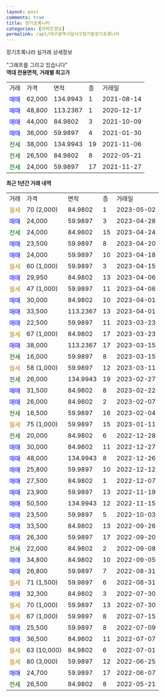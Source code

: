 ```yaml
---
layout: post
comments: true
title: 장기초록나라
categories: [아파트정보]
permalink: /apt/대구광역시달서구장기동장기초록나라
---
```


장기초록나라 실거래 상세정보

<script type="text/javascript">
  google.charts.load('current', {'packages':['line', 'corechart']});
  google.charts.setOnLoadCallback(drawChart);

  function drawChart() {
    var data = new google.visualization.DataTable();
    data.addColumn('date', '거래일');
    data.addColumn('number', "매매");
    data.addColumn('number', "전세");
    data.addColumn('number', "전매");

    data.addRows([[new Date(Date.parse("2023-05-02")), null, null, null], [new Date(Date.parse("2023-04-28")), 24000, null, null], [new Date(Date.parse("2023-04-24")), null, 24000, null], [new Date(Date.parse("2023-04-20")), 23500, null, null], [new Date(Date.parse("2023-04-18")), 24000, null, null], [new Date(Date.parse("2023-04-15")), null, null, null], [new Date(Date.parse("2023-04-06")), 29950, null, null], [new Date(Date.parse("2023-04-06")), null, null, null], [new Date(Date.parse("2023-04-01")), 30000, null, null], [new Date(Date.parse("2023-04-01")), 33500, null, null], [new Date(Date.parse("2023-03-23")), 22500, null, null], [new Date(Date.parse("2023-03-23")), null, null, null], [new Date(Date.parse("2023-03-15")), 38000, null, null], [new Date(Date.parse("2023-03-15")), null, 16000, null], [new Date(Date.parse("2023-03-11")), null, null, null], [new Date(Date.parse("2023-02-27")), null, 26000, null], [new Date(Date.parse("2023-02-22")), 31500, null, null], [new Date(Date.parse("2023-02-07")), 26000, null, null], [new Date(Date.parse("2023-02-04")), null, 16500, null], [new Date(Date.parse("2023-01-11")), null, null, null], [new Date(Date.parse("2022-12-28")), null, 20000, null], [new Date(Date.parse("2022-12-27")), 30000, null, null], [new Date(Date.parse("2022-12-26")), 48000, null, null], [new Date(Date.parse("2022-12-12")), 25800, null, null], [new Date(Date.parse("2022-12-07")), 27500, null, null], [new Date(Date.parse("2022-11-19")), 23900, null, null], [new Date(Date.parse("2022-11-15")), 50500, null, null], [new Date(Date.parse("2022-10-03")), 23500, null, null], [new Date(Date.parse("2022-09-26")), 33500, null, null], [new Date(Date.parse("2022-09-20")), 26300, null, null], [new Date(Date.parse("2022-09-08")), null, 22000, null], [new Date(Date.parse("2022-09-05")), 34800, null, null], [new Date(Date.parse("2022-08-31")), 26800, null, null], [new Date(Date.parse("2022-08-31")), null, null, null], [new Date(Date.parse("2022-07-30")), 32300, null, null], [new Date(Date.parse("2022-07-30")), null, null, null], [new Date(Date.parse("2022-07-15")), null, null, null], [new Date(Date.parse("2022-07-09")), 25500, null, null], [new Date(Date.parse("2022-07-07")), 36500, null, null], [new Date(Date.parse("2022-07-01")), null, null, null], [new Date(Date.parse("2022-06-25")), null, null, null], [new Date(Date.parse("2022-06-07")), 24700, null, null], [new Date(Date.parse("2022-05-21")), null, 26500, null]]);

    var options = {
      hAxis: {
        format: 'yyyy/MM/dd'
      },    
      lineWidth: 0,
      pointsVisible: true,    
      title: '최근 1년간 유형별 실거래가 분포',
      legend: { position: 'bottom' }
    };

    var formatter = new google.visualization.NumberFormat({pattern:'###,###'} );
    formatter.format(data, 1);
    formatter.format(data, 2);
    
    setTimeout(function() {
        var chart = new google.visualization.LineChart(document.getElementById('columnchart_material'));
        chart.draw(data, (options));
        document.getElementById('loading').style.display = 'none';
    }, 200);
  }
</script>


<div id="loading" style="z-index:20; display: block; margin-left: 0px">"그래프를 그리고 있습니다"</div>
<div id="columnchart_material" style="width: 95%; margin-left: 0px; display: block"></div>
<!-- contents start -->
<b>역대 전용면적, 거래별 최고가</b>
<table class="sortable">
    <tr>
      <td>거래</td>
      <td>가격</td>
      <td>면적</td>
      <td>층</td>
      <td>거래일</td>
    </tr>
        <tr>
          <td><a style="color: blue">매매</a></td>
          <td>62,000</td>
          <td>134.9943</td>
          <td>1</td>
          <td>2021-08-14</td>
        </tr>            <tr>
          <td><a style="color: blue">매매</a></td>
          <td>48,800</td>
          <td>113.2367</td>
          <td>1</td>
          <td>2020-12-17</td>
        </tr>            <tr>
          <td><a style="color: blue">매매</a></td>
          <td>44,000</td>
          <td>84.9802</td>
          <td>3</td>
          <td>2021-10-09</td>
        </tr>            <tr>
          <td><a style="color: blue">매매</a></td>
          <td>36,000</td>
          <td>59.9897</td>
          <td>4</td>
          <td>2021-01-30</td>
        </tr>        
        <tr>
              <td><a style="color: darkgreen">전세</a></td>
              <td>38,000</td>
              <td>134.9943</td>
              <td>19</td>
              <td>2021-11-06</td>
            </tr>            <tr>
              <td><a style="color: darkgreen">전세</a></td>
              <td>26,500</td>
              <td>84.9802</td>
              <td>8</td>
              <td>2022-05-21</td>
            </tr>            <tr>
              <td><a style="color: darkgreen">전세</a></td>
              <td>24,000</td>
              <td>59.9897</td>
              <td>17</td>
              <td>2021-11-27</td>
            </tr>        
    
</table>

<b>최근 1년간 거래 내역</b>

<table class="sortable">
    <tr>
      <td>거래</td>
      <td>가격</td>
      <td>면적</td>
      <td>층</td>
      <td>거래일</td>
    </tr>
    <tr>
      <td><a style="color: darkgoldenrod">월세</a></td>
      <td>70 (2,000)</td>
      <td>84.9802</td>
      <td>1</td>
      <td>2023-05-02</td>
    </tr>          <tr>
      <td><a style="color: blue">매매</a></td>
      <td>24,000</td>
      <td>59.9897</td>
      <td>3</td>
      <td>2023-04-28</td>
    </tr>          <tr>
      <td><a style="color: darkgreen">전세</a></td>
      <td>24,000</td>
      <td>84.9802</td>
      <td>15</td>
      <td>2023-04-24</td>
    </tr>          <tr>
      <td><a style="color: blue">매매</a></td>
      <td>23,500</td>
      <td>59.9897</td>
      <td>8</td>
      <td>2023-04-20</td>
    </tr>          <tr>
      <td><a style="color: blue">매매</a></td>
      <td>24,000</td>
      <td>59.9897</td>
      <td>10</td>
      <td>2023-04-18</td>
    </tr>          <tr>
      <td><a style="color: darkgoldenrod">월세</a></td>
      <td>60 (1,000)</td>
      <td>59.9897</td>
      <td>3</td>
      <td>2023-04-15</td>
    </tr>          <tr>
      <td><a style="color: blue">매매</a></td>
      <td>29,950</td>
      <td>84.9802</td>
      <td>13</td>
      <td>2023-04-06</td>
    </tr>          <tr>
      <td><a style="color: darkgoldenrod">월세</a></td>
      <td>47 (1,000)</td>
      <td>59.9897</td>
      <td>11</td>
      <td>2023-04-06</td>
    </tr>          <tr>
      <td><a style="color: blue">매매</a></td>
      <td>30,000</td>
      <td>84.9802</td>
      <td>10</td>
      <td>2023-04-01</td>
    </tr>          <tr>
      <td><a style="color: blue">매매</a></td>
      <td>33,500</td>
      <td>113.2367</td>
      <td>13</td>
      <td>2023-04-01</td>
    </tr>          <tr>
      <td><a style="color: blue">매매</a></td>
      <td>22,500</td>
      <td>59.9897</td>
      <td>11</td>
      <td>2023-03-23</td>
    </tr>          <tr>
      <td><a style="color: darkgoldenrod">월세</a></td>
      <td>67 (1,000)</td>
      <td>84.9802</td>
      <td>17</td>
      <td>2023-03-23</td>
    </tr>          <tr>
      <td><a style="color: blue">매매</a></td>
      <td>38,000</td>
      <td>113.2367</td>
      <td>17</td>
      <td>2023-03-15</td>
    </tr>          <tr>
      <td><a style="color: darkgreen">전세</a></td>
      <td>16,000</td>
      <td>59.9897</td>
      <td>8</td>
      <td>2023-03-15</td>
    </tr>          <tr>
      <td><a style="color: darkgoldenrod">월세</a></td>
      <td>58 (1,000)</td>
      <td>59.9897</td>
      <td>12</td>
      <td>2023-03-11</td>
    </tr>          <tr>
      <td><a style="color: darkgreen">전세</a></td>
      <td>26,000</td>
      <td>134.9943</td>
      <td>19</td>
      <td>2023-02-27</td>
    </tr>          <tr>
      <td><a style="color: blue">매매</a></td>
      <td>31,500</td>
      <td>84.9802</td>
      <td>8</td>
      <td>2023-02-22</td>
    </tr>          <tr>
      <td><a style="color: blue">매매</a></td>
      <td>26,000</td>
      <td>84.9802</td>
      <td>2</td>
      <td>2023-02-07</td>
    </tr>          <tr>
      <td><a style="color: darkgreen">전세</a></td>
      <td>16,500</td>
      <td>59.9897</td>
      <td>16</td>
      <td>2023-02-04</td>
    </tr>          <tr>
      <td><a style="color: darkgoldenrod">월세</a></td>
      <td>75 (1,000)</td>
      <td>59.9897</td>
      <td>15</td>
      <td>2023-01-11</td>
    </tr>          <tr>
      <td><a style="color: darkgreen">전세</a></td>
      <td>20,000</td>
      <td>84.9802</td>
      <td>6</td>
      <td>2022-12-28</td>
    </tr>          <tr>
      <td><a style="color: blue">매매</a></td>
      <td>30,000</td>
      <td>84.9802</td>
      <td>11</td>
      <td>2022-12-27</td>
    </tr>          <tr>
      <td><a style="color: blue">매매</a></td>
      <td>48,000</td>
      <td>134.9943</td>
      <td>8</td>
      <td>2022-12-26</td>
    </tr>          <tr>
      <td><a style="color: blue">매매</a></td>
      <td>25,800</td>
      <td>59.9897</td>
      <td>10</td>
      <td>2022-12-12</td>
    </tr>          <tr>
      <td><a style="color: blue">매매</a></td>
      <td>27,500</td>
      <td>84.9802</td>
      <td>1</td>
      <td>2022-12-07</td>
    </tr>          <tr>
      <td><a style="color: blue">매매</a></td>
      <td>23,900</td>
      <td>59.9897</td>
      <td>13</td>
      <td>2022-11-19</td>
    </tr>          <tr>
      <td><a style="color: blue">매매</a></td>
      <td>50,500</td>
      <td>134.9943</td>
      <td>12</td>
      <td>2022-11-15</td>
    </tr>          <tr>
      <td><a style="color: blue">매매</a></td>
      <td>23,500</td>
      <td>59.9897</td>
      <td>5</td>
      <td>2022-10-03</td>
    </tr>          <tr>
      <td><a style="color: blue">매매</a></td>
      <td>33,500</td>
      <td>84.9802</td>
      <td>13</td>
      <td>2022-09-26</td>
    </tr>          <tr>
      <td><a style="color: blue">매매</a></td>
      <td>26,300</td>
      <td>59.9897</td>
      <td>17</td>
      <td>2022-09-20</td>
    </tr>          <tr>
      <td><a style="color: darkgreen">전세</a></td>
      <td>22,000</td>
      <td>84.9802</td>
      <td>2</td>
      <td>2022-09-08</td>
    </tr>          <tr>
      <td><a style="color: blue">매매</a></td>
      <td>34,800</td>
      <td>84.9802</td>
      <td>10</td>
      <td>2022-09-05</td>
    </tr>          <tr>
      <td><a style="color: blue">매매</a></td>
      <td>26,800</td>
      <td>59.9897</td>
      <td>7</td>
      <td>2022-08-31</td>
    </tr>          <tr>
      <td><a style="color: darkgoldenrod">월세</a></td>
      <td>71 (1,500)</td>
      <td>59.9897</td>
      <td>6</td>
      <td>2022-08-31</td>
    </tr>          <tr>
      <td><a style="color: blue">매매</a></td>
      <td>32,300</td>
      <td>84.9802</td>
      <td>3</td>
      <td>2022-07-30</td>
    </tr>          <tr>
      <td><a style="color: darkgoldenrod">월세</a></td>
      <td>70 (1,000)</td>
      <td>59.9897</td>
      <td>13</td>
      <td>2022-07-30</td>
    </tr>          <tr>
      <td><a style="color: darkgoldenrod">월세</a></td>
      <td>67 (1,000)</td>
      <td>59.9897</td>
      <td>8</td>
      <td>2022-07-15</td>
    </tr>          <tr>
      <td><a style="color: blue">매매</a></td>
      <td>25,500</td>
      <td>59.9897</td>
      <td>8</td>
      <td>2022-07-09</td>
    </tr>          <tr>
      <td><a style="color: blue">매매</a></td>
      <td>36,500</td>
      <td>84.9802</td>
      <td>11</td>
      <td>2022-07-07</td>
    </tr>          <tr>
      <td><a style="color: darkgoldenrod">월세</a></td>
      <td>63 (10,000)</td>
      <td>84.9802</td>
      <td>6</td>
      <td>2022-07-01</td>
    </tr>          <tr>
      <td><a style="color: darkgoldenrod">월세</a></td>
      <td>80 (3,000)</td>
      <td>59.9897</td>
      <td>12</td>
      <td>2022-06-25</td>
    </tr>          <tr>
      <td><a style="color: blue">매매</a></td>
      <td>24,700</td>
      <td>59.9897</td>
      <td>17</td>
      <td>2022-06-07</td>
    </tr>          <tr>
      <td><a style="color: darkgreen">전세</a></td>
      <td>26,500</td>
      <td>84.9802</td>
      <td>8</td>
      <td>2022-05-21</td>
    </tr>      </table>
<!-- contents end -->    

